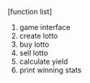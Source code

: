 [function list]
1. game interface
2. create lotto
3. buy lotto
4. sell lotto
5. calculate yield
6. print winning stats
